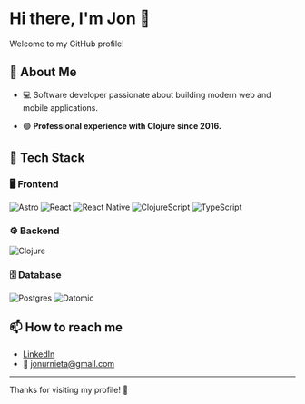 # Hi there, I'm Jon 👋

Welcome to my GitHub profile!

## 🚀 About Me

- 💻 Software developer passionate about building modern web and mobile applications.

- 🟢 **Professional experience with Clojure since 2016.**

## 🧰 Tech Stack

### 🖥️ Frontend

![Astro](https://img.shields.io/badge/Astro-000?logo=astro&logoColor=fff)
![React](https://img.shields.io/badge/React-20232A?logo=react&logoColor=61DAFB)
![React Native](https://img.shields.io/badge/React_Native-20232A?logo=react&logoColor=61DAFB)
![ClojureScript](https://img.shields.io/badge/ClojureScript-5881D8?logo=clojure&logoColor=fff)
![TypeScript](https://img.shields.io/badge/TypeScript-007ACC?logo=typescript&logoColor=fff)

### ⚙️ Backend

![Clojure](https://img.shields.io/badge/Clojure-5881D8?logo=clojure&logoColor=fff)

### 🗄️ Database

![Postgres](https://img.shields.io/badge/Postgres-336791?logo=postgresql&logoColor=fff)
![Datomic](https://img.shields.io/badge/Datomic-0C2233?logo=data&logoColor=fff)


## 📫 How to reach me

- [LinkedIn](https://www.linkedin.com/in/jonramos/)
- 📧 jonurnieta@gmail.com

---

Thanks for visiting my profile! 🚀
